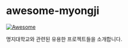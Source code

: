 # awesome-myongji
[![Awesome](https://awesome.re/badge.svg)](https://awesome.re)

명지대학교와 관련된 유용한 프로젝트들을 소개합니다.
